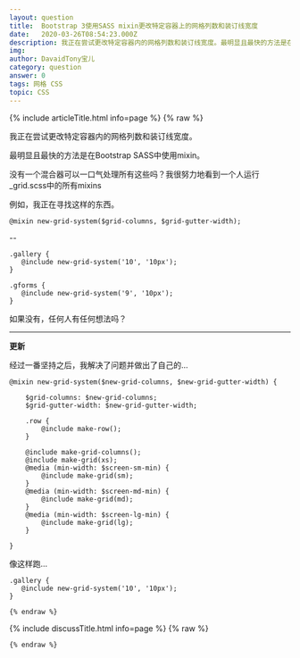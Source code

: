 ```yaml
---
layout: question
title:  Bootstrap 3使用SASS mixin更改特定容器上的网格列数和装订线宽度
date:   2020-03-26T08:54:23.000Z
description: 我正在尝试更改特定容器内的网格列数和装订线宽度。最明显且最快的方法是在Bootstrap SASS中使用mixin。没有一个混合器可以一口气处理所...
img: 
author: DavaidTony宝儿
category: question
answer: 0
tags: 网格 CSS
topic: CSS
---
```

<div class="article-root">
  <div class="article">
    {% include articleTitle.html info=page %}
    {% raw %}
    <div class="article-content"><p><font style="vertical-align: inherit;"><font style="vertical-align: inherit;">我正在尝试更改特定容器内的网格列数和装订线宽度。</font></font></p>

<p><font style="vertical-align: inherit;"><font style="vertical-align: inherit;">最明显且最快的方法是在Bootstrap SASS中使用mixin。</font></font></p>

<p><font style="vertical-align: inherit;"><font style="vertical-align: inherit;">没有一个混合器可以一口气处理所有这些吗？</font><font style="vertical-align: inherit;">我很努力地看到一个人运行_grid.scss中的所有mixins</font></font></p>

<p><font style="vertical-align: inherit;"><font style="vertical-align: inherit;">例如，我正在寻找这样的东西。</font></font></p>

<pre><code>@mixin new-grid-system($grid-columns, $grid-gutter-width);
</code></pre>

<p><font style="vertical-align: inherit;"><font style="vertical-align: inherit;">--</font></font></p>

<pre><code>.gallery {<font></font>
   @include new-grid-system('10', '10px');<font></font>
}<font></font>
<font></font>
.gforms {<font></font>
   @include new-grid-system('9', '10px');<font></font>
}<font></font>
</code></pre>

<p><font style="vertical-align: inherit;"><font style="vertical-align: inherit;">如果没有，任何人有任何想法吗？</font></font></p>

<hr>

<p><strong><font style="vertical-align: inherit;"><font style="vertical-align: inherit;">更新</font></font></strong></p>

<p><font style="vertical-align: inherit;"><font style="vertical-align: inherit;">经过一番坚持之后，我解决了问题并做出了自己的...</font></font></p>

<pre><code>@mixin new-grid-system($new-grid-columns, $new-grid-gutter-width) {<font></font>
<font></font>
    $grid-columns: $new-grid-columns;<font></font>
    $grid-gutter-width: $new-grid-gutter-width;  <font></font>
<font></font>
    .row {<font></font>
        @include make-row();<font></font>
    }<font></font>
<font></font>
    @include make-grid-columns();<font></font>
    @include make-grid(xs);<font></font>
    @media (min-width: $screen-sm-min) {<font></font>
        @include make-grid(sm);<font></font>
    }<font></font>
    @media (min-width: $screen-md-min) {<font></font>
        @include make-grid(md);<font></font>
    }<font></font>
    @media (min-width: $screen-lg-min) {<font></font>
        @include make-grid(lg);<font></font>
    }<font></font>
<font></font>
}<font></font>
</code></pre>

<p><font style="vertical-align: inherit;"><font style="vertical-align: inherit;">像这样跑...</font></font></p>

<pre><code>.gallery {<font></font>
   @include new-grid-system('10', '10px');<font></font>
}<font></font>
</code></pre></div>
    {% endraw %}
  </div>

  <div class="discuss-wrapper">
    {% include discussTitle.html info=page %}
    {% raw %}
    
    {% endraw %}
  </div>
<div>
